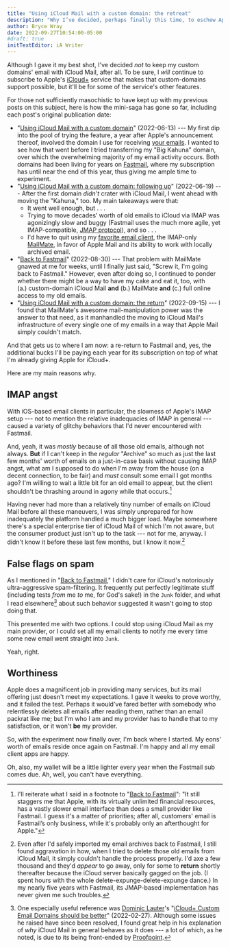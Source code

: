 ```yaml
---
title: "Using iCloud Mail with a custom domain: the retreat"
description: "Why I’ve decided, perhaps finally this time, to eschew Apple’s offering."
author: Bryce Wray
date: 2022-09-27T10:54:00-05:00
#draft: true
initTextEditor: iA Writer
---
```


Although I gave it my best shot, I've decided *not* to keep my custom domains' email with iCloud Mail, after all. To be sure, I *will* continue to subscribe to Apple's [iCloud+](https://support.apple.com/guide/icloud/icloud-overview-mmfc854d9604/icloud) service that makes that custom-domains support possible, but it'll be for some of the service's other features.

For those not sufficiently masochistic to have kept up with my previous posts on this subject, here is how the mini-saga has gone so far, including each post's original publication date:

- "[Using iCloud Mail with a custom domain](/posts/2022/06/using-icloud-mail-custom-domain/)" (<span class="nobrk">2022-06-13</span>) --- My first dip into the pool of trying the feature, a year after Apple's announcement thereof, involved the domain I use for receiving [your emails](/contact/). I wanted to see how that went before I tried transferring my "Big Kahuna" domain, over which the overwhelming majority of my email activity occurs. Both domains had been living for years on [Fastmail](https://fastmail.com), where my subscription has until near the end of this year, thus giving me ample time to experiment.
- "[Using iCloud Mail with a custom domain: following up](/posts/2022/06/using-icloud-mail-custom-domain-following-up/)" (<span class="nobrk">2022-06-19</span>) --- After the first domain *didn't* crater with iCloud Mail, I went ahead with moving the "Kahuna," too. My main takeaways were that:
	- It went well enough, but . . .
	- Trying to move decades’ worth of old emails to iCloud via IMAP was agonizingly slow and buggy (Fastmail uses the much more agile, yet IMAP-compatible, [JMAP protocol](https://fastmail.blog/open-technologies/jmap-a-better-way-to-email/)), and so . . .
	- I'd have to quit using my [favorite email client](/posts/2019/06/ahoy-mate/), the IMAP-only [MailMate](https://freron.com), in favor of Apple Mail and its ability to work with locally archived email.
- "[Back to Fastmail](/posts/2022/08/back-to-fastmail/)" (<span class="nobrk">2022-08-30</span>) --- That problem with MailMate gnawed at me for weeks, until I finally just said, "Screw it, I'm going back to Fastmail." However, even after doing so, I continued to ponder whether there might be a way to have my cake and eat it, too, with (a.) custom-domain iCloud Mail **and** (b.) MailMate **and** (c.) full online access to my old emails.
- "[Using iCloud Mail with a custom domain: the return](/posts/2022/09/using-icloud-mail-custom-domain-return/)" (<span class="nobrk">2022-09-15</span>) --- I found that MailMate's awesome mail-manipulation power was the answer to that need, as it manhandled the moving to iCloud Mail's infrastructure of every single one of my emails in a way that Apple Mail simply couldn't match.

And that gets us to where I am now: a re-return to Fastmail and, yes, the additional bucks I'll be paying each year for its subscription on top of what I'm already giving Apple for iCloud+.

Here are my main reasons why.

## IMAP angst

With iOS-based email clients in particular, the slowness of Apple's IMAP setup --- not to mention the relative inadequacies of IMAP in general --- caused a variety of glitchy behaviors that I'd never encountered with Fastmail.

And, yeah, it was *mostly* because of all those old emails, although not always. **But** if I can't keep in the *regular* "Archive" so much as just the last few months' worth of emails on a just-in-case basis without causing IMAP angst, what am I supposed to do when I'm away from the house (on a decent connection, to be fair) and *must* consult some email I got months ago? I'm willing to wait a little bit for an old email to appear, but the client shouldn't be thrashing around in agony while that occurs.[^infra]

[^infra]: I'll reiterate what I said in a footnote to "[Back to Fastmail](/posts/2022/08/back-to-fastmail/)": "It still staggers me that Apple, with its virtually unlimited financial resources, has a vastly slower email interface than does a small provider like Fastmail. I guess it's a matter of priorities; after all, customers' email is Fastmail’s only business, while it's probably only an afterthought for Apple."

Having never had more than a relatively tiny number of emails on iCloud Mail before all these maneuvers, I was simply unprepared for how inadequately the platform handled a much bigger load. Maybe somewhere there's a special enterprise tier of iCloud Mail  of which I'm not aware, but the consumer product just isn't up to the task --- not for me, anyway. I didn't know it before these last few months, but I know it now.[^transit]

[^transit]: Even after I'd safely imported my email archives back to Fastmail, I still found aggravation in how, when I tried to delete those old emails from iCloud Mail, it simply couldn't handle the process properly. I'd axe a few thousand and they'd *appear* to go away, only for some to **return** shortly thereafter because the iCloud server basically gagged on the job. (I spent hours with the whole delete-expunge-delete-expunge dance.) In my nearly five years with Fastmail, its JMAP-based implementation has never given me such troubles.

## False flags on spam

As I mentioned in "[Back to Fastmail](/posts/2022/08/back-to-fastmail/)," I didn't care for iCloud's notoriously ultra-aggressive spam-filtering. It frequently put perfectly legitimate stuff (including tests *from* me *to* me, for God's sake!) in the `Junk` folder, and what I read elsewhere[^DomLaut] about such behavior suggested it wasn't going to stop doing that.

[^DomLaut]: One especially useful reference was [Dominic Lauter](https://domlaut.com)'s "[iCloud+ Custom Email Domains should be better](https://domlaut.com/icloud-custom-email-domains-should-be-better/)" (2022-02-27). Although some issues he raised have since been resolved, I found great help in his explanation of *why* iCloud Mail in general behaves as it does --- a lot of which, as he noted, is due to its being front-ended by [Proofpoint](https://proofpoint.com/).

This presented me with two options. I could stop using iCloud Mail as my main provider, or I could set all my email clients to notify me every time some new email went straight into `Junk`.

Yeah, right.

## Worthiness

Apple does a magnificent job in providing many services, but its mail offering just doesn't meet my expectations. I gave it weeks to prove worthy, and it failed the test. Perhaps it would've fared better with somebody who relentlessly deletes all emails after reading them, rather than an email packrat like me; but I'm who I am and my provider has to handle that to my satisfaction, or it won't **be** my provider.

So, with the experiment now finally over, I'm back where I started. My eons' worth of emails reside once again on Fastmail. I'm happy and all my email client apps are happy.

Oh, also, my wallet will be a little lighter every year when the Fastmail sub comes due. Ah, well, you can't have everything.
